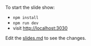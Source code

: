 To start the slide show:

- `npm install`
- `npm run dev`
- visit <http://localhost:3030>

Edit the [slides.md](./slides.md) to see the changes.
